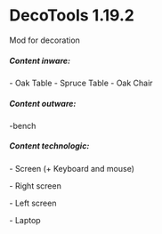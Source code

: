 <h1>DecoTools 1.19.2</h1>

<p> Mod for decoration</p>

<h5>Content inware:</h5>
- Oak Table
- Spruce Table
- Oak Chair

<h5>Content outware:</h5>
-bench

<h5>Content technologic:</h5>
<p>- Screen (+ Keyboard and mouse)</p>
<p>- Right screen</p>
<p>- Left screen</p>
<p>- Laptop</p>
